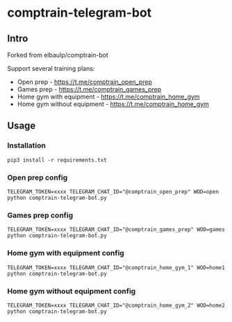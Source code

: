 # comptrain-telegram-bot

## Intro

Forked from elbaulp/comptrain-bot 

Support several training plans:

  - Open prep - https://t.me/comptrain_open_prep
  - Games prep - https://t.me/comptrain_games_prep
  - Home gym with equipment - https://t.me/comptrain_home_gym
  - Home gym without equipment - https://t.me/comptrain_home_gym

## Usage

### Installation

```
pip3 install -r requirements.txt
```

### Open prep config

```
TELEGRAM_TOKEN=xxxx TELEGRAM_CHAT_ID="@comptrain_open_prep" WOD=open python comptrain-telegram-bot.py
```

### Games prep config

```
TELEGRAM_TOKEN=xxxx TELEGRAM_CHAT_ID="@comptrain_games_prep" WOD=games python comptrain-telegram-bot.py
```

### Home gym with equipment config

```
TELEGRAM_TOKEN=xxxx TELEGRAM_CHAT_ID="@comptrain_home_gym_1" WOD=home1 python comptrain-telegram-bot.py
```

### Home gym without equipment config

```
TELEGRAM_TOKEN=xxxx TELEGRAM_CHAT_ID="@comptrain_home_gym_2" WOD=home2 python comptrain-telegram-bot.py
```
